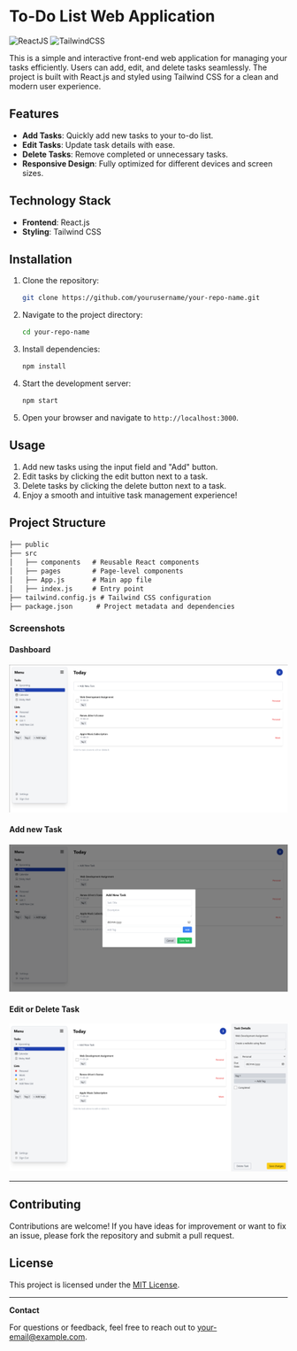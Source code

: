 # To-Do List Web Application

![ReactJS](https://img.shields.io/badge/ReactJs-red?style=flat-square)
![TailwindCSS](https://img.shields.io/badge/TailwindCSS-3.3.0-blue?style=flat-square)

This is a simple and interactive front-end web application for managing your tasks efficiently. Users can add, edit, and delete tasks seamlessly. The project is built with React.js and styled using Tailwind CSS for a clean and modern user experience.

## Features

- **Add Tasks**: Quickly add new tasks to your to-do list.
- **Edit Tasks**: Update task details with ease.
- **Delete Tasks**: Remove completed or unnecessary tasks.
- **Responsive Design**: Fully optimized for different devices and screen sizes.

## Technology Stack

- **Frontend**: React.js
- **Styling**: Tailwind CSS

## Installation

1. Clone the repository:
   ```bash
   git clone https://github.com/yourusername/your-repo-name.git
   ```
2. Navigate to the project directory:
   ```bash
   cd your-repo-name
   ```
3. Install dependencies:
   ```bash
   npm install
   ```
4. Start the development server:
   ```bash
   npm start
   ```
5. Open your browser and navigate to `http://localhost:3000`.

## Usage

1. Add new tasks using the input field and "Add" button.
2. Edit tasks by clicking the edit button next to a task.
3. Delete tasks by clicking the delete button next to a task.
4. Enjoy a smooth and intuitive task management experience!

## Project Structure

```
├── public
├── src
│   ├── components   # Reusable React components
│   ├── pages        # Page-level components
│   ├── App.js       # Main app file
│   ├── index.js     # Entry point
├── tailwind.config.js # Tailwind CSS configuration
├── package.json      # Project metadata and dependencies
```

### Screenshots

#### Dashboard
![Dahsboard](./Preview/Preview1.png)

#### Add new Task
![Modal Add new task](./Preview/Preview2.png)

#### Edit or Delete Task
![Edit Or Delete Task](./Preview/Preview3.png)

---

## Contributing

Contributions are welcome! If you have ideas for improvement or want to fix an issue, please fork the repository and submit a pull request.

## License

This project is licensed under the [MIT License](LICENSE).

---

**Contact**

For questions or feedback, feel free to reach out to [your-email@example.com](mailto:your-email@example.com).
